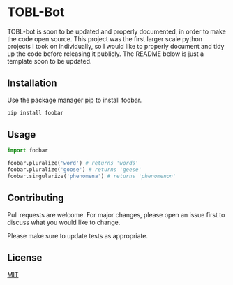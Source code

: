 # TOBL-Bot

TOBL-bot is soon to be updated and properly documented, in order to make the code open source. This project was the first larger scale python projects I took on individually, so I would like to properly document and tidy up the code before releasing it publicly. The README below is just a template soon to be updated.

## Installation

Use the package manager [pip](https://pip.pypa.io/en/stable/) to install foobar.

```bash
pip install foobar
```

## Usage

```python
import foobar

foobar.pluralize('word') # returns 'words'
foobar.pluralize('goose') # returns 'geese'
foobar.singularize('phenomena') # returns 'phenomenon'
```

## Contributing
Pull requests are welcome. For major changes, please open an issue first to discuss what you would like to change.

Please make sure to update tests as appropriate.

## License
[MIT](https://choosealicense.com/licenses/mit/)
